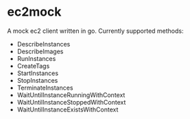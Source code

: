 # ec2mock
A mock ec2 client written in go.
Currently supported methods:
- DescribeInstances
- DescribeImages
- RunInstances
- CreateTags
- StartInstances
- StopInstances
- TerminateInstances
- WaitUntilInstanceRunningWithContext
- WaitUntilInstanceStoppedWithContext
- WaitUntilInstanceExistsWithContext
